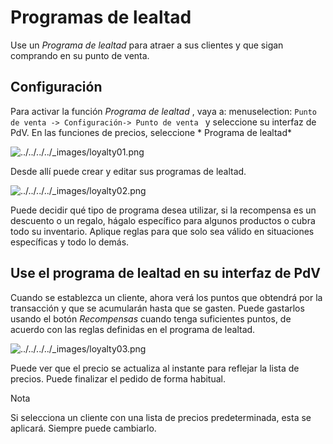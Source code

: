 # Programas de lealtad

Use un _Programa de lealtad_ para atraer a sus clientes y que sigan comprando
en su punto de venta.

## Configuración

Para activar la función _Programa de lealtad_ , vaya a: menuselection: `Punto
de venta -> Configuración-> Punto de venta ` y seleccione su interfaz de PdV.
En las funciones de precios, seleccione * Programa de lealtad*

![../../../../_images/loyalty01.png](../../../../_images/loyalty01.png)

Desde allí puede crear y editar sus programas de lealtad.

![../../../../_images/loyalty02.png](../../../../_images/loyalty02.png)

Puede decidir qué tipo de programa desea utilizar, si la recompensa es un
descuento o un regalo, hágalo específico para algunos productos o cubra todo
su inventario. Aplique reglas para que solo sea válido en situaciones
específicas y todo lo demás.

## Use el programa de lealtad en su interfaz de PdV

Cuando se establezca un cliente, ahora verá los puntos que obtendrá por la
transacción y que se acumularán hasta que se gasten. Puede gastarlos usando el
botón _Recompensas_ cuando tenga suficientes puntos, de acuerdo con las reglas
definidas en el programa de lealtad.

![../../../../_images/loyalty03.png](../../../../_images/loyalty03.png)

Puede ver que el precio se actualiza al instante para reflejar la lista de
precios. Puede finalizar el pedido de forma habitual.

<div class="alert alert-primary">
<p class="alert-title">
Nota</p><p>Si selecciona un cliente con una lista de precios predeterminada, esta se aplicará. Siempre puede cambiarlo.</p>
</div>

